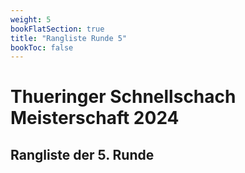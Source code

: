 ```yaml
---
weight: 5
bookFlatSection: true
title: "Rangliste Runde 5"
bookToc: false
---
```


# Thueringer Schnellschach Meisterschaft 2024


## Rangliste der 5. Runde
